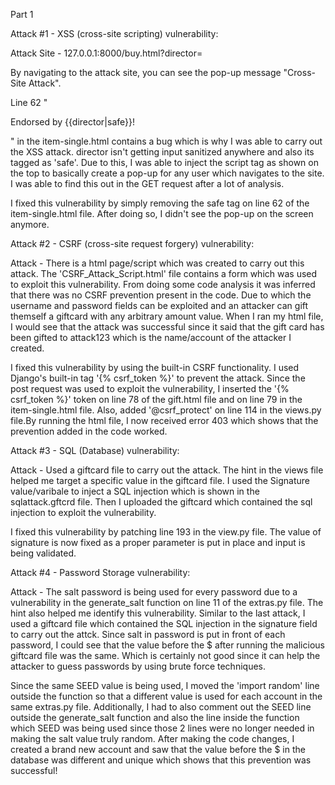Part 1

Attack #1 - XSS (cross-site scripting) vulnerability:

Attack Site - 127.0.0.1:8000/buy.html?director=<script>alert('Cross-Site Attack')</script>

By navigating to the attack site, you can see the pop-up message "Cross-Site Attack". 

Line 62 " <p>Endorsed by {{director|safe}}!</p> " in the item-single.html contains a bug which is why I was able to carry out the XSS attack. director isn't getting input sanitized anywhere and also its tagged as 'safe'. Due to this, I was able to inject the script tag as shown on the top to basically create a pop-up for any user which navigates to the site. I was able to find this out in the GET request after a lot of analysis. 

I fixed this vulnerability by simply removing the safe tag on line 62 of the item-single.html file. After doing so, I didn't see the pop-up on the screen anymore.


Attack #2 - CSRF (cross-site request forgery) vulnerability:

Attack - There is a html page/script which was created to carry out this attack. The 'CSRF_Attack_Script.html' file contains a form which was used to exploit this vulnerability. From doing some code analysis it was inferred that there was no CSRF prevention present in the code. Due to which the username and password fields can be exploited and an attacker can gift themself a giftcard with any arbitrary amount value. When I ran my html file, I would see that the attack was successful since it said that the gift card has been gifted to attack123 which is the name/account of the attacker I created. 

I fixed this vulnerability by using the built-in CSRF functionality. I used Django's built-in tag '{% csrf_token %}' to prevent the attack. Since the post request was used to exploit the vulnerability, I inserted the '{% csrf_token %}' token on line 78 of the gift.html file and on line 79 in the item-single.html file. Also, added '@csrf_protect' on line 114 in the views.py file.By running the html file, I now received error 403 which shows that the prevention added in the code worked. 


Attack #3 - SQL (Database) vulnerability:

Attack - Used a giftcard file to carry out the attack. The hint in the views file helped me target a specific value in the giftcard file. I used the Signature value/varibale to inject a SQL injection which is shown in the sqlattack.gftcrd file. Then I uploaded the giftcard which contained the sql injection to exploit the vulnerability. 

I fixed this vulnerability by patching line 193 in the view.py file. The value of signature is now fixed as a proper parameter is put in place and input is being validated. 


Attack #4 - Password Storage vulnerability:

Attack - The salt password is being used for every password due to a vulnerability in the generate_salt function on line 11 of the extras.py file. The hint also helped me identify this vulnerability. Similar to the last attack, I used a giftcard file which contained the SQL injection in the signature field to carry out the attck. Since salt in password is put in front of each password, I could see that the value before the $ after running the malicious giftcard file was the same. Which is certainly not good since it can help the attacker to guess passwords by using brute force techniques. 

Since the same SEED value is being used, I moved the 'import random' line outside the function so that a different value is used for each account in the same extras.py file. Additionally, I had to also comment out the SEED line outside the generate_salt function and also the line inside the function which SEED was being used since those 2 lines were no longer needed in making the salt value truly random. After making the code changes, I created a brand new account and saw that the value before the $ in the database was different and unique which shows that this prevention was successful!






